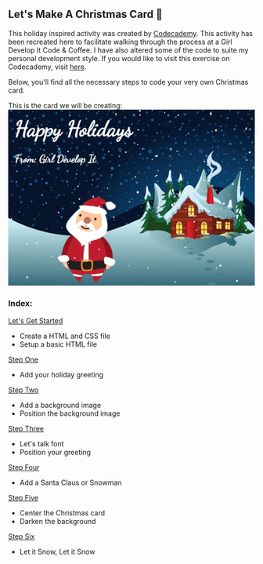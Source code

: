 ## Let's Make A Christmas Card :christmas_tree:

This holiday inspired activity was created by [Codecademy](https://www.codecademy.com).
This activity has been recreated here to facilitate walking through the process
at a Girl Develop It Code & Coffee.
I have also altered some of the code to suite my personal development style.
If you would like to visit this exercise on Codecademy, visit [here](https://www.codecademy.com/courses/web-beginner-en-9xjis/0/1).

Below, you'll find all the necessary steps to code your very own Christmas card.

This is the card we will be creating:</br>
![demo](demo.gif)

### Index:
[Let's Get Started]
  - Create a HTML and CSS file
  - Setup a basic HTML file

[Step One]
  - Add your holiday greeting

[Step Two]
 - Add a background image
 - Position the background image

[Step Three]
 - Let's talk font
 - Position your greeting

[Step Four]
 - Add a Santa Claus or Snowman

[Step Five]
  - Center the Christmas card
  - Darken the background

[Step Six]
  - Let it Snow, Let it Snow

[Let's Get Started]: /getting_started.md
[Step One]: /step_one.md
[Step Two]: /step_two.md
[Step Three]: /step_three.md
[Step Four]: /step_four.md
[Step Five]: /step_five.md
[Step Six]: /step_six.md
